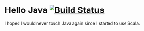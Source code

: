 # Hello Java [![Build Status](https://travis-ci.org/heaton/hello-java.svg?branch=master)](https://travis-ci.org/heaton/hello-java)
I hoped I would never touch Java again since I started to use Scala.
